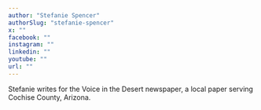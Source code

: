 ```yaml
---
author: "Stefanie Spencer"
authorSlug: "stefanie-spencer"
x: ""
facebook: ""
instagram: ""
linkedin: ""
youtube: ""
url: ""
---
```


Stefanie writes for the Voice in the Desert newspaper, a local paper serving Cochise County, Arizona.
